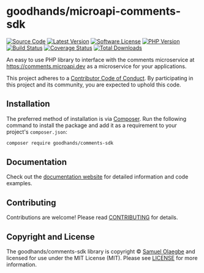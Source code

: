 # goodhands/microapi-comments-sdk

[![Source Code][badge-source]][source]
[![Latest Version][badge-release]][packagist]
[![Software License][badge-license]][license]
[![PHP Version][badge-php]][php]
[![Build Status][badge-build]][build]
[![Coverage Status][badge-coverage]][coverage]
[![Total Downloads][badge-downloads]][downloads]

An easy to use PHP library to interface with the comments microservice at https://comments.microapi.dev as a microservice for your applications.

This project adheres to a [Contributor Code of Conduct][conduct]. By
participating in this project and its community, you are expected to uphold this
code.


## Installation

The preferred method of installation is via [Composer][]. Run the following
command to install the package and add it as a requirement to your project's
`composer.json`:

```bash
composer require goodhands/comments-sdk
```


## Documentation

Check out the [documentation website][documentation] for detailed information
and code examples.


## Contributing

Contributions are welcome! Please read [CONTRIBUTING][] for details.


## Copyright and License

The goodhands/comments-sdk library is copyright © [Samuel Olaegbe](https://goodhands.github.io)
and licensed for use under the MIT License (MIT). Please see [LICENSE][] for
more information.


[conduct]: https://github.com/goodhands/comments-sdk/blob/master/.github/CODE_OF_CONDUCT.md
[composer]: http://getcomposer.org/
[documentation]: https://goodhands.github.io/comments-sdk/
[contributing]: https://github.com/goodhands/comments-sdk/blob/master/.github/CONTRIBUTING.md

[badge-source]: https://img.shields.io/badge/source-goodhands%2Fcomments--sdk-blue.svg?style=flat-square
[badge-release]: https://img.shields.io/packagist/v/goodhands/comments-sdk.svg?style=flat-square&label=release
[badge-license]: https://img.shields.io/packagist/l/goodhands/comments-sdk.svg?style=flat-square
[badge-php]: https://img.shields.io/packagist/php-v/goodhands/comments-sdk.svg?style=flat-square
[badge-build]: https://img.shields.io/travis/goodhands/comments-sdk/master.svg?style=flat-square
[badge-coverage]: https://img.shields.io/coveralls/github/goodhands/comments-sdk/master.svg?style=flat-square
[badge-downloads]: https://img.shields.io/packagist/dt/goodhands/comments-sdk.svg?style=flat-square&colorB=mediumvioletred

[source]: https://github.com/goodhands/comments-sdk
[packagist]: https://packagist.org/packages/goodhands/comments-sdk
[license]: https://github.com/goodhands/comments-sdk/blob/master/LICENSE
[php]: https://php.net
[build]: https://travis-ci.org/goodhands/comments-sdk
[coverage]: https://coveralls.io/r/goodhands/comments-sdk?branch=master
[downloads]: https://packagist.org/packages/goodhands/comments-sdk
